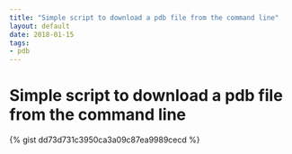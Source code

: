 ```yaml
---
title: "Simple script to download a pdb file from the command line"
layout: default
date: 2018-01-15
tags:
- pdb
---
```


# Simple script to download a pdb file from the command line

{% gist dd73d731c3950ca3a09c87ea9989cecd %}
